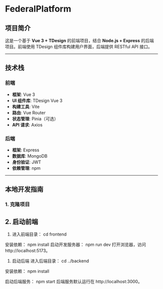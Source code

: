 # FederalPlatform

## 项目简介

这是一个基于 **Vue 3 + TDesign** 的前端项目，结合 **Node.js + Express** 的后端项目。前端使用 TDesign 组件库构建用户界面，后端提供 RESTful API 接口。

---

## 技术栈

### 前端
- **框架**: Vue 3
- **UI 组件库**: TDesign Vue 3
- **构建工具**: Vite
- **路由**: Vue Router
- **状态管理**: Pinia（可选）
- **API 请求**: Axios

### 后端
- **框架**: Express
- **数据库**: MongoDB
- **身份验证**: JWT
- **依赖管理**: npm

---

## 本地开发指南

### 1. 克隆项目
## 2. 启动前端

1. 进入前端目录：
cd frontend

安装依赖：
npm install
启动开发服务器：
npm run dev
打开浏览器，访问 http://localhost:5173。

1. 启动后端
进入后端目录：
cd ../backend

安装依赖：
npm install

启动后端服务：
npm start
后端服务默认运行在 http://localhost:3000。

